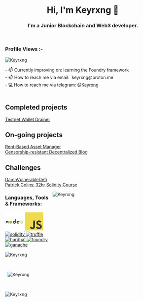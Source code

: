 <h1 align="center">Hi, I'm Keyrxng 👋</h1>
<h3 align="center">I'm a Junior Blockchain and Web3 developer.</h3>

<br>

<p align="right"> <h3>Profile Views :-</h3> <img src="https://komarev.com/ghpvc/?username=Keyrxng&label=Profile%20views&color=0e75b6&style=flat"
    alt="Keyrxng" /> 
  </p>
  - 📫 Currently improving on: learning the Foundry framework<br>
  - 📫 How to reach me via email: `keyrxng@proton.me`<br>
  - 💻 How to reach me via telegram: <a href="http://t.me/Keyrxng" target="_blank" rel="noreferrer">@Keyrxng</a><br>
<br>

## Completed projects
<a href="http://t.me/Keyrxng](https://github.com/Keyrxng/testnet-wallet-drainer" target="_blank" rel="noreferrer">Testnet Wallet Drainer</a><br>

## On-going projects
<a href="https://github.com/Keyrxng/LandlordCompanion" target="_blank" rel="noreferrer">Rent-Based Asset Manager</a><br>
<a href="https://github.com/Keyrxng/dex-blog" target="_blank" rel="noreferrer">Censorship-resistant Decentralized Blog</a><br>

## Challenges
<a href="https://github.com/Keyrxng/damn-vulnerable-defi" target="_blank" rel="noreferrer">DamnVulnerableDefi</a><br>
<a href="https://github.com/Keyrxng/filcol-fcc-bundled" target="_blank" rel="noreferrer">Patrick Colins: 32hr Solidity Course</a><br>

<p><img align="right" src="https://github.com/Adam-pw/Adam-pw/blob/main/animation_500_kxa883sd.gif" alt="Keyrxng" height="350" width="350"/></p>

<h3 align="left">Languages, Tools & Frameworks:</h3>
<p>
  <a href="https://nodejs.org" target="_blank" rel="noreferrer"> <img
      src="https://raw.githubusercontent.com/devicons/devicon/master/icons/nodejs/nodejs-original-wordmark.svg"
      alt="nodejs" width="60" height="60" /> </a> <a href="https://developer.mozilla.org/en-US/docs/Web/JavaScript" target="_blank"
    rel="noreferrer"> <img
      src="https://raw.githubusercontent.com/devicons/devicon/master/icons/javascript/javascript-original.svg"
      alt="javascript" width="60" height="60" /> </a><a href="https://docs.soliditylang.org/" target="_blank"
    rel="noreferrer"> <img
      src="https://www.logosvgpng.com/wp-content/uploads/2018/10/solidity-logo-vector.png"
      alt="solidity" width="60" height="60" /> </a><a href="https://trufflesuite.com/" target="_blank"
    rel="noreferrer"> <img
      src="https://trufflesuite.com/assets/logo.png"
      alt="truffle" width="60" height="60" /> </a><a href="https://hardhat.org/" target="_blank"
    rel="noreferrer"> <img
      src="https://pbs.twimg.com/profile_images/1317925773425168384/XQkaoFRg_400x400.jpg"
      alt="hardhat" width="60" height="60" /> </a><a href="https://book.getfoundry.sh/" target="_blank"
    rel="noreferrer"> <img
      src="https://avatars.githubusercontent.com/u/99892494?s=200&v=4"
      alt="foundry" width="60" height="60" /> </a><a href="https://trufflesuite.com/ganache/" target="_blank"
    rel="noreferrer"> <img
      src="https://next-stack.github.io/docs/ganache/images/ganache-logo.png"
      alt="ganache" width="60" height="60" /> </a>
</p>


<p>
  <img align="center"
    src="https://github-readme-stats.vercel.app/api/top-langs?username=Keyrxng&show_icons=true&locale=en&bg_color=0d1117&text_color=ffffff&layout=compact&hide=css"
    alt="Keyrxng" 
    bg_color=#808080/>
</p>

<br>

<p>&nbsp;
  <img align="center" 
    src="https://github-readme-stats.vercel.app/api?username=Keyrxng&show_icons=true&count_private=true&locale=en&bg_color=0d1117&text_color=ffffff&repo=convoychat"
    alt="Keyrxng" />
</p>

<br>

<p>
   <img align="center"
        src="https://github-readme-streak-stats.herokuapp.com/?user=Keyrxng&theme=dark&background=0d1117&date_format=M%20j%5B%2C%20Y%5D" 
        alt="Keyrxng" />
</p>
      
